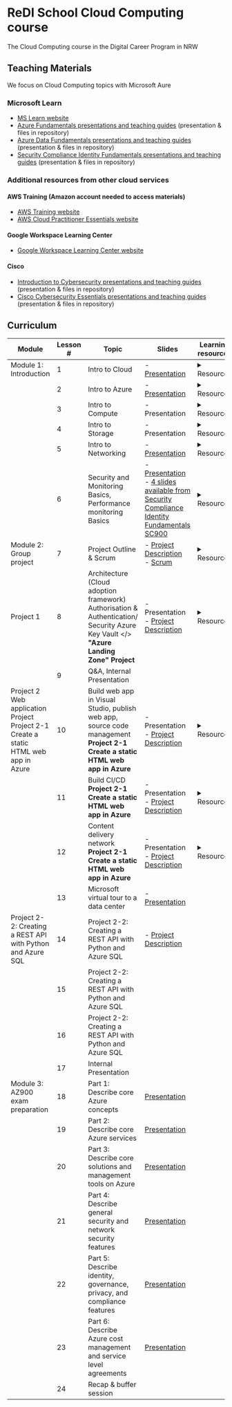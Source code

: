 # ReDI School Cloud Computing course
The Cloud Computing course in the Digital Career Program in NRW

## Teaching Materials
We focus on Cloud Computing topics with Microsoft Aure
### Microsoft Learn
- [MS Learn website](https://docs.microsoft.com/en-us/learn/browse/?products=azure)
- [Azure Fundamentals presentations and teaching guides](https://github.com/ReDI-School/cloud-computing/tree/main/course_materials/Microsoft_Azure_Fundamentals_AZ900) (presentation & files in repository)
- [Azure Data Fundamentals presentations and teaching guides](https://github.com/ReDI-School/cloud-computing/tree/main/course_materials/Microsoft_Azure_Data%20Fundamentals_DP900) (presentation & files in repository)
- [Security Compliance Identity Fundamentals presentations and teaching guides](https://github.com/ReDI-School/cloud-computing/tree/main/course_materials/Microsoft_Security_Compliance_Identity_Fundamentals_SC900) (presentation & files in repository)

### Additional resources from other cloud services
#### AWS Training (Amazon account needed to access materials)
- [AWS Training website](https://www.aws.training/)
- [AWS Cloud Practitioner Essentials website](https://www.aws.training/Details/eLearning?id=60697)
#### Google Workspace Learning Center
- [Google Workspace Learning Center website](https://support.google.com/a/users/?hl=en#topic=)
#### Cisco
- [Introduction to Cybersecurity presentations and teaching guides](https://github.com/ReDI-School/cloud-computing/tree/main/course_materials/Cisco_Introduction%20to%20Cybersecurity) (presentation & files in repository)
- [Cisco Cybersecurity Essentials presentations and teaching guides](https://github.com/ReDI-School/cloud-computing/tree/main/course_materials/Cisco_Cybersecurity_Essentials) (presentation & files in repository)

## Curriculum
| Module | Lesson # | Topic | Slides | Learning resources |
| --- | --- | --- | --- | --- |
| Module 1: Introduction| 1 | Intro to Cloud | - [Presentation](https://github.com/ReDI-School/cloud-computing/blob/11657158cbf82240b635cf0ef824a48413288442/course_materials/Microsoft_Azure_Fundamentals_AZ900/AZ-900T00A-ENU-PowerPoint_FSI/AZ-900T00%20Microsoft%20Azure%20Fundamentals-00_FINAL.pptx) | <details><summary>Resources</summary> <p> [Azure Fundamentals part 1: Describe core Azure concepts](https://docs.microsoft.com/en-us/learn/paths/az-900-describe-cloud-concepts/) (MS Learn, no sign-up needed) </br>[AWS FUNDAMENTALS Overview](https://aws.amazon.com/getting-started/fundamentals-overview/?e=gs2020&p=gsrc) (web page, no sign-up needed)</br> [Welcome to Google Workspace](https://support.google.com/a/users/answer/9389764?hl=en&ref_topic=9917952) (Google Workspace Learning Center, no sign-up needed) </p></details> | 
| | 2 | Intro to Azure | - [Presentation](https://github.com/ReDI-School/cloud-computing/blob/a5b1e899dd096d3d595b6d62b0e613d7396f8f4c/course_materials/Microsoft_Azure_Fundamentals_AZ900/AZ-900T00A-ENU-PowerPoint_FSI/AZ-900T00%20Microsoft%20Azure%20Fundamentals-01%20(cloud%20concepts)_FINAL.pptx) | <details><summary>Resources</summary> <p>[Azure Fundamentals part 2: Describe core Azure services](https://docs.microsoft.com/en-us/learn/paths/az-900-describe-core-azure-services/) (MS Learn, no sign-up needed) </br>[Sign up Azure with your ReDI accout](https://azure.microsoft.com/en-us/free/)</p></details> |
| | 3 | Intro to Compute | - Presentation | <details><summary>Resources</summary> <p> [Overview of Azure compute services](https://docs.microsoft.com/en-us/learn/modules/azure-compute-fundamentals/overview) (MS Learn, no sign-up needed) </br>[AWS: Module 2: Compute in Cloud](https://www.aws.training/Details/eLearning?id=60697) (eLearning, **sign up necessary to show contents**) </br>[Google: Compute Engine](https://cloud.google.com/compute) (website, no sign-up needed)</p></details> |
| | 4 | Intro to Storage | - Presentation | <details><summary>Resources</summary> <p> [Explore Azure Storage services](https://docs.microsoft.com/en-us/learn/modules/azure-storage-fundamentals/) (MS Learn, no sign-up needed) </br>[AWS: Module 5: Storage and Databases](https://www.aws.training/Details/eLearning?id=60697) (eLearning, **sign up necessary to show contents**) </br>[Google:File storage, collaboration & docs](https://support.google.com/a/users/answer/10005650?visit_id=637626467996669028-4241468714&hl=en&rd=1) (Google Workspace Learning Center, no sign-up needed)</p></details>
| | 5 | Intro to Networking | - [Presentation](https://github.com/ReDI-School/cloud-computing/blob/88afdad4b85e9b5ad28a8ac9a51102d792db7da5/course_materials/NetworkBasiscs_ReDI.pdf) | <details><summary>Resources</summary> <p>[Explore Azure networking services](https://docs.microsoft.com/en-us/learn/modules/azure-networking-fundamentals/) (MS Learn, no sign-up needed) </br>[AWS: Module 4: Networking](https://www.aws.training/Details/eLearning?id=60697) (eLearning, **sign up necessary to show contents**) </br>[Google: Set up networks for managed devices](https://support.google.com/a/topic/9741748?hl=en&ref_topic=24642) (Google Workspace Learning Center, no sign-up needed)</p></details> |
| | 6 | Security and Monitoring Basics, Performance monitoring Basics | - [Presentation](https://github.com/ReDI-School/cloud-computing/blob/8a85b0121dacd99bad8c05277952d9602409c072/course_materials/Security%20&%20Monitoring%20Basics.pdf)</br> - [4 slides available from Security Compliance Identity Fundamentals SC900](Security_Compliance_Identity_Fundamentals_SC900) | <details><summary>Resources</summary> <p> [Azure: Security related modules on MS Learn](https://docs.microsoft.com/en-us/learn/browse/?terms=security) </br>[Choose the best monitoring service for visibility, insight, and outage mitigation](https://docs.microsoft.com/en-us/learn/modules/monitoring-fundamentals/) (MS Learn, no sign-up needed) </br>[Monitor the usage, performance, and availability of resources with Azure Monitor](https://docs.microsoft.com/en-us/learn/paths/monitor-usage-performance-availability-resources-azure-monitor/) (MS Learn, no sign-up needed); [AWS: Module 6: Security](https://www.aws.training/Details/eLearning?id=60697) (eLearning, **sign up necessary to show contents**) </br>[Google: Security and data protection](https://support.google.com/a/topic/7556782?hl=en&ref_topic=10012113) (Google Workspace Learning Center, no sign-up needed)</p></details> |
| Module 2: Group project | 7 | Project Outline & Scrum | - [Project Description](https://docs.google.com/document/d/16Lz88wbmPacpxv9l1xffkhHCcUP2DaanDdo_KQ27qAk/edit?usp=sharing) </br> - [Scrum](https://github.com/ReDI-School/cloud-computing/blob/85e020ea29de3a81b809a20c0a320d3407fd36dd/course_materials/Scrum%20Framework%20Student%20Reference%20Material.pdf)|<details><summary>Resources</summary> <p>[Project Description](https://docs.google.com/document/d/16Lz88wbmPacpxv9l1xffkhHCcUP2DaanDdo_KQ27qAk/edit?usp=sharing)</br>[What is Scrum?](https://www.scrum.org/resources/what-is-scrum)</p></details> |
| Project 1 | 8 | Architecture (Cloud adoption framework) </br> Authorisation & Authentication/ Security Azure Key Vault </> **"Azure Landing Zone" Project** | - Presentation </br>- [Project Description](https://docs.google.com/document/d/16Lz88wbmPacpxv9l1xffkhHCcUP2DaanDdo_KQ27qAk/edit?usp=sharing) | <details><summary>Resources</summary> <p> - [Microsoft Cloud Adoption Framework for Azure](https://docs.microsoft.com/en-us/learn/modules/microsoft-cloud-adoption-framework-for-azure/) (MS Learn, no sign-up needed) </br> - [Authenticate users with Azure Static Web Apps](https://docs.microsoft.com/en-us/learn/modules/publish-static-web-app-authentication/) (MS Learn, no sign-up needed)</p></details>|
| | 9 | Q&A, Internal Presentation | | |
| Project 2 Web application Project </br>Project 2-1 Create a static HTML web app in Azure | 10 | Build web app in Visual Studio, publish web app, source code management </br>**Project 2-1 Create a static HTML web app in Azure** |- Presentation </br>- [Project Description](https://docs.google.com/document/d/16Lz88wbmPacpxv9l1xffkhHCcUP2DaanDdo_KQ27qAk/edit?usp=sharing) | <details><summary>Resources</summary> <p> - [Use Git version-control tools in Visual Studio Code](https://docs.microsoft.com/en-us/learn/modules/use-git-from-vs-code/) (MS Learn, no sign-up needed) |
| | 11 | Build CI/CD </br> **Project 2-1 Create a static HTML web app in Azure**| - Presentation </br>- [Project Description](https://docs.google.com/document/d/16Lz88wbmPacpxv9l1xffkhHCcUP2DaanDdo_KQ27qAk/edit?usp=sharing) | <details><summary>Resources</summary> <p> - [What is CD/CI](https://www.redhat.com/en/topics/devops/what-is-ci-cd) (MS Learn, no sign-up needed)</br> - [MS Learn modules realted to CD/CI for beginners](https://docs.microsoft.com/en-us/learn/browse/?terms=CI%20CD&levels=beginner) (MS Learn, no sign-up needed)</p></details>|
| | 12 | Content delivery network </br> **Project 2-1 Create a static HTML web app in Azure**| - Presentation </br>- [Project Description](https://docs.google.com/document/d/16Lz88wbmPacpxv9l1xffkhHCcUP2DaanDdo_KQ27qAk/edit?usp=sharing) | <details><summary>Resources</summary> <p> - [Create a Content Delivery Network for your Website with Azure CDN and Blob Services](https://docs.microsoft.com/en-us/learn/modules/create-cdn-static-resources-blob-storage/) (MS Learn, no sign-up needed)</p></details>|
| | 13 | Microsoft virtual tour to a data center | - [Presentation](https://github.com/ReDI-School/cloud-computing/blob/aa9aeb4e259c8603b54e15bd8a7325530107f1f4/course_materials/Datacenter%20Experience%20H1-2022M%20-%20ReDI%20NRW%2016.11.21.PDF) | |
| Project 2-2: Creating a REST API with Python and Azure SQL | 14 | Project 2-2: Creating a REST API with Python and Azure SQL | - [Project Description](https://docs.google.com/document/d/16Lz88wbmPacpxv9l1xffkhHCcUP2DaanDdo_KQ27qAk/edit?usp=sharing) | |
| | 15 | Project 2-2: Creating a REST API with Python and Azure SQL | | |
| | 16 | Project 2-2: Creating a REST API with Python and Azure SQL | | |
| | 17 | Internal Presentation | | |
| Module 3: AZ900 exam preparation| 18 | Part 1: Describe core Azure concepts | [Presentation](https://github.com/ReDI-School/cloud-computing/blob/a5b1e899dd096d3d595b6d62b0e613d7396f8f4c/course_materials/Microsoft_Azure_Fundamentals_AZ900/AZ-900T00A-ENU-PowerPoint_FSI/AZ-900T00%20Microsoft%20Azure%20Fundamentals-01%20(cloud%20concepts)_FINAL.pptx) | |
| | 19 | Part 2: Describe core Azure services | [Presentation](https://github.com/ReDI-School/cloud-computing/blob/a5b1e899dd096d3d595b6d62b0e613d7396f8f4c/course_materials/Microsoft_Azure_Fundamentals_AZ900/AZ-900T00A-ENU-PowerPoint_FSI/AZ-900T00%20Microsoft%20Azure%20Fundamentals-02%20(workloads)_FINAL.pptx) | |
| | 20 | Part 3: Describe core solutions and management tools on Azure | [Presentation](https://github.com/ReDI-School/cloud-computing/blob/a5b1e899dd096d3d595b6d62b0e613d7396f8f4c/course_materials/Microsoft_Azure_Fundamentals_AZ900/AZ-900T00A-ENU-PowerPoint_FSI/AZ-900T00%20Microsoft%20Azure%20Fundamentals-03%20%20(solutions)_FINAL.pptx) | |
| | 21 | Part 4: Describe general security and network security features | [Presentation](https://github.com/ReDI-School/cloud-computing/blob/a5b1e899dd096d3d595b6d62b0e613d7396f8f4c/course_materials/Microsoft_Azure_Fundamentals_AZ900/AZ-900T00A-ENU-PowerPoint_FSI/AZ-900T00%20Microsoft%20Azure%20Fundamentals-04%20(security)_FINAL.pptx) | |
| | 22 | Part 5: Describe identity, governance, privacy, and compliance features | [Presentation](https://github.com/ReDI-School/cloud-computing/blob/a5b1e899dd096d3d595b6d62b0e613d7396f8f4c/course_materials/Microsoft_Azure_Fundamentals_AZ900/AZ-900T00A-ENU-PowerPoint_FSI/AZ-900T00%20Microsoft%20Azure%20Fundamentals-05%20(identity,%20gov,priv,compliance)_FINAL.pptx) | |
| | 23 | Part 6: Describe Azure cost management and service level agreements | [Presentation](https://github.com/ReDI-School/cloud-computing/blob/a5b1e899dd096d3d595b6d62b0e613d7396f8f4c/course_materials/Microsoft_Azure_Fundamentals_AZ900/AZ-900T00A-ENU-PowerPoint_FSI/AZ-900T00%20Microsoft%20Azure%20Fundamentals-06%20(pricing%20and%20spt)_FINAL.pptx) | |
| | 24 | Recap & buffer session | | |

